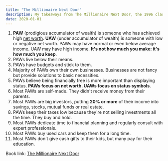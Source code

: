 ```yaml
---
title: "The Millionaire Next Door"
description: My takeaways from The Millionaire Next Door, the 1996 classic book by Thomas J. Stanley and William D. Danko
date: 2020-01-01
---
```


1. **PAW** (prodigious accumulator of wealth) is someone who has achieved high [net worth](https://www.investopedia.com/terms/n/networth.asp). **UAW** (under accumulator of wealth) is someone with low or negative net worth. PAWs may have normal or even below average income. UAW may have high income. **It's not how much you make: it's how much you keep**.
2. PAWs live below their means.
3. PAWs have budgets and stick to them.
4. Majority of PAWs own their own businesses. Businesses are not fancy but provide solutions to basic necessities.
5. PAWs believe being financially free is more important than displaying status. **PAWs focus on net worth. UAWs focus on status symbols**.
6. Most PAWs are self-made. They didn't receive money from their parents.
7. Most PAWs are big investors, putting **20% or more** of their income into savings, stocks, mutual funds or real estate.
8. PAWs keep their taxes low because they're not selling investments all the time. They buy and hold.
9. Most PAWs dedicate time to financial planning and regularly consult with expert professionals.
10. Most PAWs buy used cars and keep them for a long time.
11. Most PAWs don't give cash gifts to their kids, but many pay for their education.

Book link: [The Millionaire Next Door](https://www.goodreads.com/book/show/998.The_Millionaire_Next_Door)
















































































































